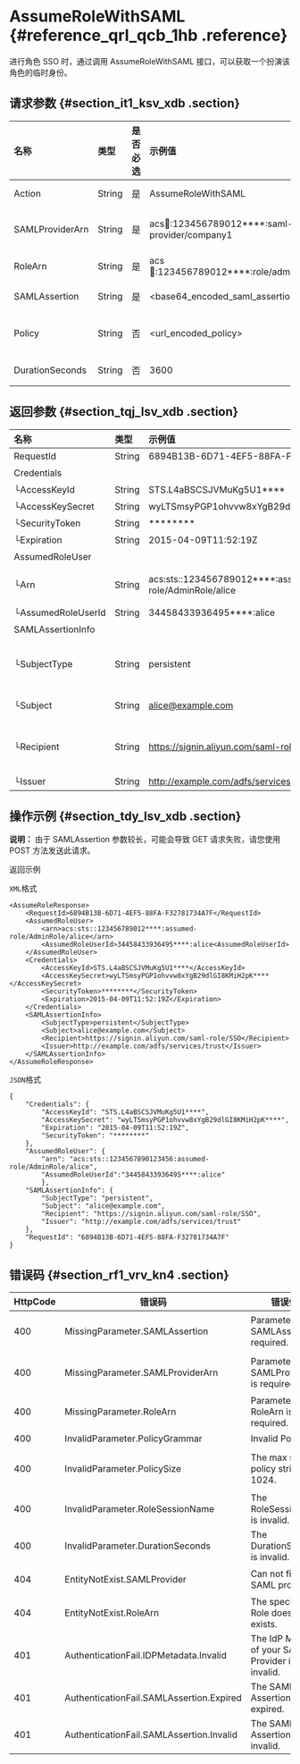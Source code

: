 # AssumeRoleWithSAML {#reference_qrl_qcb_1hb .reference}

进行角色 SSO 时，通过调用 AssumeRoleWithSAML 接口，可以获取一个扮演该角色的临时身份。

## 请求参数 {#section_it1_ksv_xdb .section}

|名称|类型|是否必选|示例值|描述|
|:-|:-|:---|:--|:-|
|Action|String|是|AssumeRoleWithSAML|系统规定参数，取值：AssumeRoleWithSAML|
|SAMLProviderArn|String|是|acs:ram::123456789012\*\*\*\*:saml-provider/company1|RAM 中创建的身份提供商的 ARN。格式：`acs:ram::$account_ID:saml-provider/$saml_provider_ID`。|
|RoleArn|String|是|acs:ram::123456789012\*\*\*\*:role/adminrole|要扮演的角色的 ARN。格式：`acs:ram::$accountID:role/$roleName`。|
|SAMLAssertion|String|是|<base64\_encoded\_saml\_assertion\>|Base64 编码后的 SAML 断言。长度限制：4 ~ 100000字节。|
|Policy|String|否|<url\_encoded\_policy\>|长度限制为 1024 字节。此参数可以限制生成 STS Token 的权限，若不指定则返回的 Token 拥有指定角色的所有权限。|
|DurationSeconds|String|否|3600|指定的过期时间，单位为秒。过期时间范围：900 ~ 3600，默认值为：3600。|

## 返回参数 {#section_tqj_lsv_xdb .section}

|名称|类型|示例值|描述|
|:-|:-|:--|:-|
|RequestId|String|6894B13B-6D71-4EF5-88FA-F32781734A7F|请求 ID。|
|Credentials| | |访问凭证。|
|└AccessKeyId|String|STS.L4aBSCSJVMuKg5U1\*\*\*\*|访问密钥标识。|
|└AccessKeySecret|String|wyLTSmsyPGP1ohvvw8xYgB29dlGI8KMiH2pK\*\*\*\*|访问密钥。|
|└SecurityToken|String|\*\*\*\*\*\*\*\*|安全令牌。|
|└Expiration|String|2015-04-09T11:52:19Z|失效时间。|
|AssumedRoleUser| | |角色扮演临时身份。|
|└Arn|String|acs:sts::123456789012\*\*\*\*:assumed-role/AdminRole/alice|扮演的临时身份的 ARN。格式：`acs:ram::$accountID:assumed-role/$roleName/$roleSessionName`。|
|└AssumedRoleUserId|String|34458433936495\*\*\*\*:alice|该角色临时身份的用户 ID。|
|SAMLAssertionInfo| | |SAML 断言中的部分信息。|
|└SubjectType|String|persistent|SAML 断言中`NameID`的格式。当前缀为`urn:oasis:names:tc:SAML:2.0:nameid-format:`时，前缀会被移除。例如：`persistant/transient`。|
|└Subject|String|alice@example.com|SAML 断言中`Subject - NameID`字段的值。|
|└Recipient|String|https://signin.aliyun.com/saml-role/SSO|SAML 断言中`Subject - SubjectConfirmation - SubjectConfirmationData`字段中`Recipient`属性的值。|
|└Issuer|String|http://example.com/adfs/services/trust|SAML 断言中`Issuer`字段的值。|

## 操作示例 {#section_tdy_lsv_xdb .section}

**说明：** 由于 SAMLAssertion 参数较长，可能会导致 GET 请求失败，请您使用 POST 方法发送此请求。

返回示例

`XML`格式

``` {#codeblock_yzq_nfq_xji}
<AssumeRoleResponse>
    <RequestId>6894B13B-6D71-4EF5-88FA-F32781734A7F</RequestId>
    <AssumedRoleUser>
        <arn>acs:sts::123456789012****:assumed-role/AdminRole/alice</arn>
        <AssumedRoleUserId>34458433936495****:alice<AssumedRoleUserId>
    </AssumedRoleUser>
    <Credentials>
        <AccessKeyId>STS.L4aBSCSJVMuKg5U1****</AccessKeyId>
        <AccessKeySecret>wyLTSmsyPGP1ohvvw8xYgB29dlGI8KMiH2pK****</AccessKeySecret>
        <SecurityToken>********</SecurityToken>    
        <Expiration>2015-04-09T11:52:19Z</Expiration>
    </Credentials>
    <SAMLAssertionInfo>
        <SubjectType>persistent</SubjectType>
        <Subject>alice@example.com</Subject>
        <Recipient>https://signin.aliyun.com/saml-role/SSO</Recipient>
        <Issuer>http://example.com/adfs/services/trust</Issuer>
    </SAMLAssertionInfo>
</AssumeRoleResponse>         
```

`JSON`格式

``` {#codeblock_uv1_wz5_v7j}
{
    "Credentials": {
        "AccessKeyId": "STS.L4aBSCSJVMuKg5U1****",
        "AccessKeySecret": "wyLTSmsyPGP1ohvvw8xYgB29dlGI8KMiH2pK****",
        "Expiration": "2015-04-09T11:52:19Z",
        "SecurityToken": "********"
    },
    "AssumedRoleUser": {
        "arn": "acs:sts::1234567890123456:assumed-role/AdminRole/alice",
        "AssumedRoleUserId":"34458433936495****:alice"
        },
    "SAMLAssertionInfo": {
        "SubjectType": "persistent",
        "Subject": "alice@example.com",
        "Recipient": "https://signin.aliyun.com/saml-role/SSO",
        "Issuer": "http://example.com/adfs/services/trust"
    },
    "RequestId": "6894B13B-6D71-4EF5-88FA-F32781734A7F"
}         
```

## 错误码 {#section_rf1_vrv_kn4 .section}

|HttpCode|错误码|错误信息|描述|
|--------|---|----|--|
|400|MissingParameter.SAMLAssertion|Parameter SAMLAssertion is required.|缺少 SAMLAssertion 参数。|
|400|MissingParameter.SAMLProviderArn|Parameter SAMLProviderArn is required.|缺少 SAMLProviderArn 参数。|
|400|MissingParameter.RoleArn|Parameter RoleArn is required.|缺少 RoleArn 参数。|
|400|InvalidParameter.PolicyGrammar|Invalid Policy.|无效的权限策略。|
|400|InvalidParameter.PolicySize|The max size of policy string is 1024.|权限策略字符串长度超限，最大不超过 1024 字节。|
|400|InvalidParameter.RoleSessionName|The RoleSessionName is invalid.|角色会话名称无效。|
|400|InvalidParameter.DurationSeconds|The DurationSeconds is invalid.|DurationSeconds 无效。|
|404|EntityNotExist.SAMLProvider|Can not find SAML provider.|找不到 SAML 身份提供商。|
|404|EntityNotExist.RoleArn|The specified Role does not exists.|指定的角色不存在。|
|401|AuthenticationFail.IDPMetadata.Invalid|The IdP Metadata of your SAML Provider is invalid.|SAML 身份提供商的 IdP 元数据无效。|
|401|AuthenticationFail.SAMLAssertion.Expired|The SAML Assertion is expired.|SAML 断言已过期。|
|401|AuthenticationFail.SAMLAssertion.Invalid|The SAML Assertion is invalid.|SAML 断言无效。|

